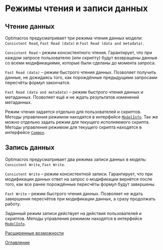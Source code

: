 # Режимы чтения и записи данных

## Чтение данных<a name="read-mode"></a>

Optimacros предусматривает три режима чтения данных модели: `Consistent Read`, `Fast Read (data)` и `Fast Read (data and metadata)`.

`Consistent Read` – режим консистентного чтения. Гарантирует, что при каждом запросе пользователю (или скрипту) будут возвращены данные со всеми модификациями, которые были сделаны до момента запроса.

`Fast Read (data)` – режим быстрого чтения данных. Позволяет получить данные, не дожидаясь того, как порождённые предыдущими запросами пересчёты формул закончатся.

`Fast Read (data and metadata)` – режим быстрого чтения данных и метаданных. Позволяет ещё и не ждать результатов изменений метаданных.

Режим чтения задается отдельно для пользователей и скриптов. Методы управления режимом находятся в интерфейсе [`ModelInfo`](../API/common.md#model-info). Так же можно отдельно задать режим для текущего исполняемого скрипта. Методы управления режимом для текущего скрипта находятся в интерфейсе [`Common`](../API/common.md#common).

## Запись данных<a name="write-mode"></a>

Optimacros предусматривает два режима записи данных в модель: `Consistent Write`, `Fast Write`.

`Consistent Write` – режим консистентной записи. Гарантирует, что при модификации данных ответ на запрос о модификации вернётся после того, как все ранее порождённые пересчёты формул будут завершены.

`Fast Write` – режим быстрого чтения данных. Позволяет не ждать завершения пересчётов при модификации данных, а сразу продолжать работу.

Заданный режим записи действует на действия пользователей и скриптов. Методы управления режимом находятся в интерфейсе [`ModelInfo`](../API/common.md#model-info).

[Расширенные возможности](advancedFeatues.md)

[Оглавление](../README.md)